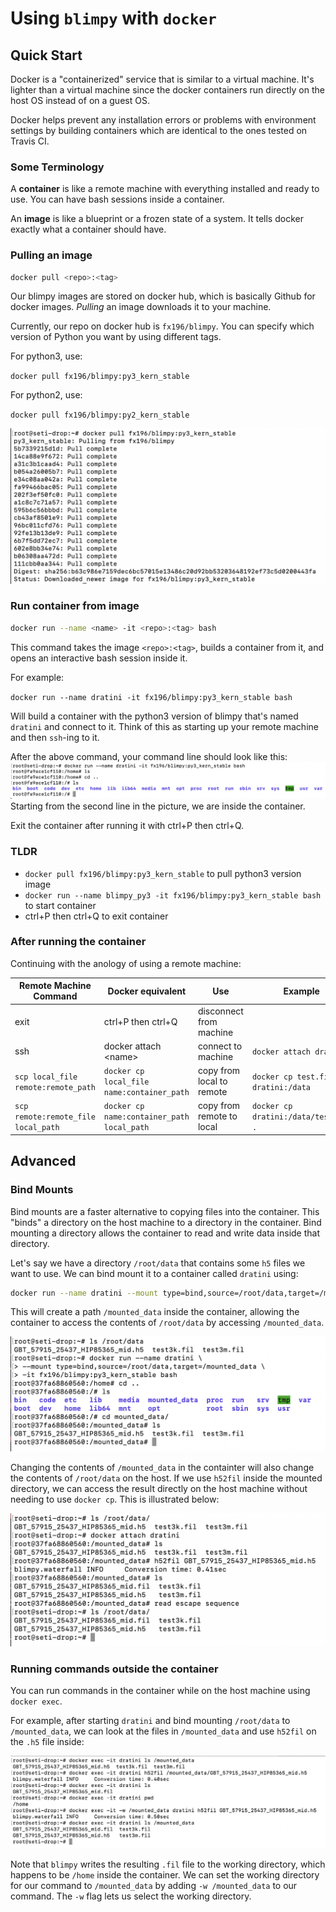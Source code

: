 # Using `blimpy` with `docker`

## Quick Start

Docker is a "containerized" service that is similar to a virtual machine. It's lighter than a virtual machine since the docker containers run directly on the host OS instead of on a guest OS.

Docker helps prevent any installation errors or problems with environment settings by building containers which are identical to the ones tested on Travis CI.

### Some Terminology

A **container** is like a remote machine with everything installed and ready to use. You can have bash sessions inside a container.

An **image** is like a blueprint or a frozen state of a system. It tells docker exactly what a container should have.


### Pulling an image
```bash
docker pull <repo>:<tag>
```

Our blimpy images are stored on docker hub, which is basically Github for docker images. *Pulling* an image downloads it to your machine.

Currently, our repo on docker hub is `fx196/blimpy`. You can specify which version of Python you want by using different tags.

For python3, use:

`docker pull fx196/blimpy:py3_kern_stable`

For python2, use:

`docker pull fx196/blimpy:py2_kern_stable`

![Command Line After Pull](./demo_pictures/pull_image.png)

### Run container from image

```bash
docker run --name <name> -it <repo>:<tag> bash
```

This command takes the image `<repo>:<tag>`, builds a container from it, and opens an interactive bash session inside it.

For example:

`docker run --name dratini -it fx196/blimpy:py3_kern_stable bash`

Will build a container with the python3 version of blimpy that's named `dratini` and connect to it. Think of this as starting up your remote machine and then `ssh`-ing to it.

After the above command, your command line should look like this:
![Command Line After Run](./demo_pictures/run_container.png)
Starting from the second line in the picture, we are inside the container.

Exit the container after running it with ctrl+P then ctrl+Q.

### TLDR

- `docker pull fx196/blimpy:py3_kern_stable` to pull python3 version image
- `docker run --name blimpy_py3 -it fx196/blimpy:py3_kern_stable bash` to start container
- ctrl+P then ctrl+Q to exit container

### After running the container

Continuing with the anology of using a remote machine:

| Remote Machine Command | Docker equivalent | Use | Example |
| ----- | ----- | ----- | ----- |
| exit | ctrl+P then ctrl+Q | disconnect from machine | |
| ssh | docker attach \<name\> | connect to machine | `docker attach dratini`|
| `scp local_file remote:remote_path` | `docker cp local_file name:container_path`| copy from local to remote | `docker cp test.fil dratini:/data`|
| `scp remote:remote_file local_path` | `docker cp name:container_path local_path` | copy from remote to local | `docker cp dratini:/data/test.fil .`

## Advanced

### Bind Mounts

Bind mounts are a faster alternative to copying files into the container. This "binds" a directory on the host machine to a directory in the container. Bind mounting a directory allows the container to read and write data inside that directory.

Let's say we have a directory `/root/data` that contains some `h5` files we want to use. We can bind mount it to a container called `dratini` using:

```bash
docker run --name dratini --mount type=bind,source=/root/data,target=/mounted_data -it fx196/blimpy:py3_kern_stable bash
```

This will create a path `/mounted_data` inside the container, allowing the container to access the contents of `/root/data` by accessing `/mounted_data`.

![Bind Mounting](./demo_pictures/bind_mount.png)

Changing the contents of `/mounted_data` in the containter will also change the contents of `/root/data` on the host. If we use `h52fil` inside the mounted directory, we can access the result directly on the host machine without needing to use `docker cp`. This is illustrated below:

![Calling h52fil inside mounted_data](./demo_pictures/changing_bind_mount_contents.png)

### Running commands outside the container

You can run commands in the container while on the host machine using `docker exec`.

For example, after starting `dratini` and bind mounting `/root/data` to `/mounted_data`, we can look at the files in `/mounted_data` and use `h52fil` on the `.h5` file inside:

![Docker Exec](./demo_pictures/docker_exec.png)

Note that `blimpy` writes the resulting `.fil` file to the working directory, which happens to be `/home` inside the container. We can set the working directory for our command to `/mounted_data` by adding `-w /mounted_data` to our command. The `-w` flag lets us select the working directory.

